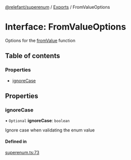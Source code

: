 [@relefant/superenum](../API.md) / [Exports](../modules.md) / FromValueOptions

# Interface: FromValueOptions

Options for the [fromValue](EnumExtensions.md#fromValue) function

## Table of contents

### Properties

- [ignoreCase](FromValueOptions.md#ignoreCase)

## Properties

### ignoreCase

• `Optional` **ignoreCase**: `boolean`

Ignore case when validating the enum value

#### Defined in

[superenum.ts:73](https://github.com/relefant/superenum/blob/cd25d8d/src/superenum.ts#L73)
